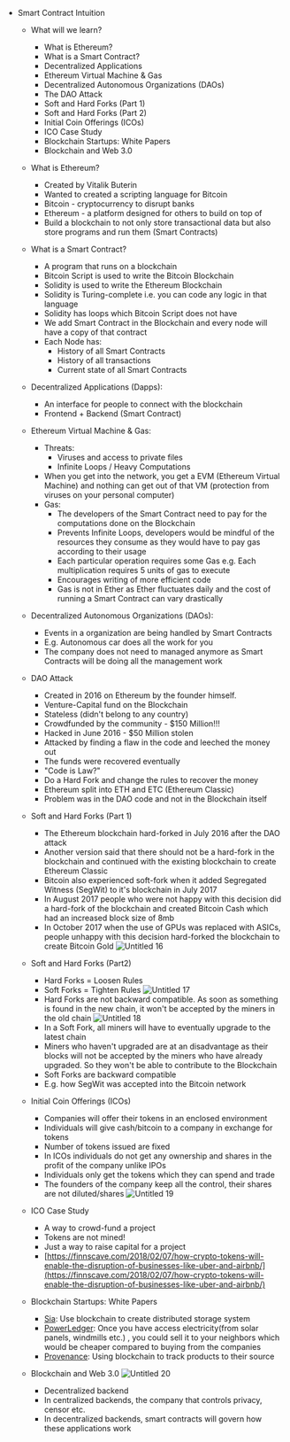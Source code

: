 - Smart Contract Intuition
  - What will we learn?

    - What is Ethereum?
    - What is a Smart Contract?
    - Decentralized Applications
    - Ethereum Virtual Machine & Gas
    - Decentralized Autonomous Organizations (DAOs)
    - The DAO Attack
    - Soft and Hard Forks (Part 1)
    - Soft and Hard Forks (Part 2)
    - Initial Coin Offerings (ICOs)
    - ICO Case Study
    - Blockchain Startups: White Papers
    - Blockchain and Web 3.0

  - What is Ethereum?
    - Created by Vitalik Buterin
    - Wanted to created a scripting language for Bitcoin
    - Bitcoin - cryptocurrency to disrupt banks
    - Ethereum - a platform designed for others to build on top of
    - Build a blockchain to not only store transactional data but also store programs and run them (Smart Contracts)
  - What is a Smart Contract?
    - A program that runs on a blockchain
    - Bitcoin Script is used to write the Bitcoin Blockchain
    - Solidity is used to write the Ethereum Blockchain
    - Solidity is Turing-complete i.e. you can code any logic in that language
    - Solidity has loops which Bitcoin Script does not have
    - We add Smart Contract in the Blockchain and every node will have a copy of that contract
    - Each Node has:
      - History of all Smart Contracts
      - History of all transactions
      - Current state of all Smart Contracts
  - Decentralized Applications (Dapps):
    - An interface for people to connect with the blockchain
    - Frontend + Backend (Smart Contract)
  - Ethereum Virtual Machine & Gas:
    - Threats:
      - Viruses and access to private files
      - Infinite Loops / Heavy Computations
    - When you get into the network, you get a EVM (Ethereum Virtual Machine) and nothing can get out of that VM (protection from viruses on your personal computer)
    - Gas:
      - The developers of the Smart Contract need to pay for the computations done on the Blockchain
      - Prevents Infinite Loops, developers would be mindful of the resources they consume as they would have to pay gas according to their usage
      - Each particular operation requires some Gas e.g. Each multiplication requires 5 units of gas to execute
      - Encourages writing of more efficient code
      - Gas is not in Ether as Ether fluctuates daily and the cost of running a Smart Contract can vary drastically
  - Decentralized Autonomous Organizations (DAOs):
    - Events in a organization are being handled by Smart Contracts
    - E.g. Autonomous car does all the work for you
    - The company does not need to managed anymore as Smart Contracts will be doing all the management work
  - DAO Attack
    - Created in 2016 on Ethereum by the founder himself.
    - Venture-Capital fund on the Blockchain
    - Stateless (didn't belong to any country)
    - Crowdfunded by the community - $150 Million!!!
    - Hacked in June 2016 - $50 Million stolen
    - Attacked by finding a flaw in the code and leeched the money out
    - The funds were recovered eventually
    - "Code is Law?"
    - Do a Hard Fork and change the rules to recover the money
    - Ethereum split into ETH and ETC (Ethereum Classic)
    - Problem was in the DAO code and not in the Blockchain itself
  - Soft and Hard Forks (Part 1)
    - The Ethereum blockchain hard-forked in July 2016 after the DAO attack
    - Another version said that there should not be a hard-fork in the blockchain and continued with the existing blockchain to create Ethereum Classic
    - Bitcoin also experienced soft-fork when it added Segregated Witness (SegWit) to it's blockchain in July 2017
    - In August 2017 people who were not happy with this decision did a hard-fork of the blockchain and created Bitcoin Cash which had an increased block size of 8mb
    - In October 2017 when the use of GPUs was replaced with ASICs, people unhappy with this decision hard-forked the blockchain to create Bitcoin Gold
    ![Untitled 16](https://user-images.githubusercontent.com/28659121/136561986-e274bf66-be45-486b-8735-3b8075c69c04.png)
  - Soft and Hard Forks (Part2)
    - Hard Forks = Loosen Rules
    - Soft Forks = Tighten Rules
    ![Untitled 17](https://user-images.githubusercontent.com/28659121/136561966-0b57c7c7-9bb8-4429-a4c1-fe090f87e724.png)
    - Hard Forks are not backward compatible. As soon as something is found in the new chain, it won't be accepted by the miners in the old chain
    ![Untitled 18](https://user-images.githubusercontent.com/28659121/136561942-01aa2cde-4ac8-467f-a760-63d8cf690061.png)
    - In a Soft Fork, all miners will have to eventually upgrade to the latest chain
    - Miners who haven't upgraded are at an disadvantage as their blocks will not be accepted by the miners who have already upgraded. So they won't be able to contribute to the Blockchain
    - Soft Forks are backward compatible
    - E.g. how SegWit was accepted into the Bitcoin network
  - Initial Coin Offerings (ICOs)
    - Companies will offer their tokens in an enclosed environment
    - Individuals will give cash/bitcoin to a company in exchange for tokens
    - Number of tokens issued are fixed
    - In ICOs individuals do not get any ownership and shares in the profit of the company unlike IPOs
    - Individuals only get the tokens which they can spend and trade
    - The founders of the company keep all the control, their shares are not diluted/shares
    ![Untitled 19](https://user-images.githubusercontent.com/28659121/136561896-508b4327-f0e2-4d4b-adfc-bfab7e15d06d.png)
  - ICO Case Study
    - A way to crowd-fund a project
    - Tokens are not mined!
    - Just a way to raise capital for a project
    - [https://finnscave.com/2018/02/07/how-crypto-tokens-will-enable-the-disruption-of-businesses-like-uber-and-airbnb/](https://finnscave.com/2018/02/07/how-crypto-tokens-will-enable-the-disruption-of-businesses-like-uber-and-airbnb/)
  - Blockchain Startups: White Papers
    - [Sia](https://sia.tech/): Use blockchain to create distributed storage system
    - [PowerLedger](https://www.powerledger.io/): Once you have access electricity(from solar panels, windmills etc.) , you could sell it to your neighbors which would be cheaper compared to buying from the companies
    - [Provenance](https://www.provenance.org/whitepaper): Using blockchain to track products to their source
  - Blockchain and Web 3.0
    ![Untitled 20](https://user-images.githubusercontent.com/28659121/136561823-f07ace0f-bced-405a-83fb-c0c552efe7b5.png)
    - Decentralized backend
    - In centralized backends, the company that controls privacy, censor etc.
    - In decentralized backends, smart contracts will govern how these applications work
